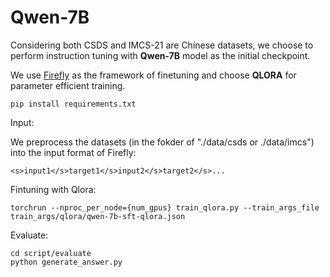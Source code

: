 # Qwen-7B

Considering both CSDS and IMCS-21 are Chinese datasets, we choose to perform instruction tuning with **Qwen-7B** model as the initial checkpoint.

We use [Firefly](https://github.com/yangjianxin1/Firefly) as the framework of finetuning and choose **QLORA** for parameter efficient training.

```
pip install requirements.txt
```

Input:

We preprocess the datasets (in the fokder of "./data/csds or ./data/imcs") into the input format of Firefly:

```
<s>input1</s>target1</s>input2</s>target2</s>...
```

Fintuning with Qlora:

```
torchrun --nproc_per_node={num_gpus} train_qlora.py --train_args_file train_args/qlora/qwen-7b-sft-qlora.json
```

Evaluate:

```
cd script/evaluate
python generate_answer.py
```
